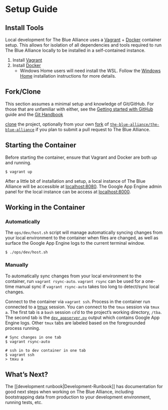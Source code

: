 # Setup Guide
## Install Tools
Local development for The Blue Alliance uses a [Vagrant](https://www.vagrantup.com/) + [Docker](https://www.docker.com/) container setup. This allows for isolation of all dependencies and tools required to run The Blue Alliance locally to be installed in a self-contained instance.

1. Install [Vagrant](https://www.vagrantup.com/downloads)
2. Install [Docker](https://docs.docker.com/get-docker/)
	* Windows Home users will need install the WSL. Follow the [Windows Home](https://docs.docker.com/docker-for-windows/install-windows-home/) installation instructions for more details.

## Fork/Clone
This section assumes a minimal setup and knowledge of Git/GitHub. For those that are unfamiliar with either, see the [Getting started with GitHub](https://help.github.com/en/github/getting-started-with-github) guide and the [Git Handbook](https://guides.github.com/introduction/git-handbook/)

[clone](https://help.github.com/en/github/creating-cloning-and-archiving-repositories/cloning-a-repository) the project, optionally from your own [fork](https://help.github.com/en/github/getting-started-with-github/fork-a-repo) of [`the-blue-alliance/the-blue-alliance`](https://github.com/the-blue-alliance/the-blue-alliance) if you plan to submit a pull request to The Blue Alliance.

## Starting the Container
Before starting the container, ensure that Vagrant and Docker are both up and running.
```
$ vagrant up
```

After a little bit of installation and setup, a local instance of The Blue Alliance will be accessible at [localhost:8080](http://localhost:8080). The Google App Engine admin panel for the local instance can be access at [localhost:8000](http://localhost:8000).

## Working in the Container
### Automatically
The `ops/dev/host.sh` script will manage automatically syncing changes from your local environment to the container when files are changed, as well as surface the Google App Engine logs to the current terminal window.
```
$ ./ops/dev/host.sh
```

### Manually
To automatically sync changes from your local environment to the container, run `vagrant rsync-auto`. `vagrant rsync` can be used for a one-time manual sync if `vagrant rsync-auto` takes too long to detect/sync local changes.

Connect to the container via `vagrant ssh`. Process in the container run connected to a [tmux](https://github.com/tmux/tmux/wiki) session. You can connect to the `tmux` session via `tmux a`. The first tab is a `bash` session `cd`’d to the project’s working directory, `/tba`. The second tab is the [`dev_appserver.py`](https://cloud.google.com/appengine/docs/standard/python3/testing-and-deploying-your-app#local-dev-server) output which contains Google App Engine logs. Other `tmux` tabs are labeled based on the foregrounded process running.

```
# Sync changes in one tab
$ vagrant rsync-auto

# ssh in to dev container in one tab
$ vagrant ssh
> tmxu a
```

## What’s Next?
The [[development runbook|Development-Runbook]] has documentation for good next steps when working on The Blue Alliance, including bootstrapping data from production to your development environment, running tests, etc.
